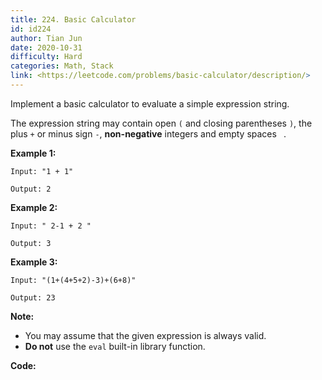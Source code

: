 ```yaml
---
title: 224. Basic Calculator
id: id224
author: Tian Jun
date: 2020-10-31
difficulty: Hard
categories: Math, Stack
link: <https://leetcode.com/problems/basic-calculator/description/>
---
```


Implement a basic calculator to evaluate a simple expression string.

The expression string may contain open `(` and closing parentheses `)`, the
plus `+` or minus sign `-`, **non-negative** integers and empty spaces ` `.

**Example 1:**
            
	Input: "1 + 1"    
	Output: 2    

**Example 2:**
            
	Input: " 2-1 + 2 "    
	Output: 3

**Example 3:**
            
	Input: "(1+(4+5+2)-3)+(6+8)"    
	Output: 23

**Note:**

  * You may assume that the given expression is always valid.
  * **Do not** use the `eval` built-in library function.


**Code:**
